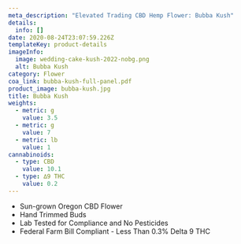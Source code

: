```yaml
---
meta_description: "Elevated Trading CBD Hemp Flower: Bubba Kush"
details:
  info: []
date: 2020-08-24T23:07:59.226Z
templateKey: product-details
imageInfo:
  image: wedding-cake-kush-2022-nobg.png
  alt: Bubba Kush
category: Flower
coa_link: bubba-kush-full-panel.pdf
product_image: bubba-kush.jpg
title: Bubba Kush
weights:
  - metric: g
    value: 3.5
  - metric: g
    value: 7
  - metric: lb
    value: 1
cannabinoids:
  - type: CBD
    value: 10.1
  - type: ∆9 THC
    value: 0.2
---
```


- Sun-grown Oregon CBD Flower
- Hand Trimmed Buds
- Lab Tested for Compliance and No Pesticides
- Federal Farm Bill Compliant - Less Than 0.3% Delta 9 THC
